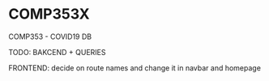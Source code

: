 # COMP353X
COMP353 - COVID19 DB


TODO:
BAKCEND + QUERIES

FRONTEND:
decide on route names and change it in navbar and homepage
